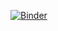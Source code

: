 [![Binder](https://mybinder.org/badge_logo.svg)](https://mybinder.org/v2/gh/AMGeO-Collaboration/Earthcube-Schema-Workshop-2022.git/HEAD?labpath=schema_amgeo.ipynb)